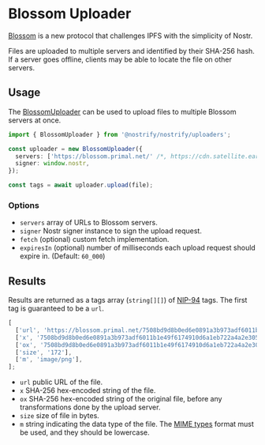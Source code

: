 # Blossom Uploader

[Blossom](https://github.com/hzrd149/blossom) is a new protocol that challenges IPFS with the simplicity of Nostr.

Files are uploaded to multiple servers and identified by their SHA-256 hash. If a server goes offline, clients may be able to locate the file on other servers.

## Usage

The [BlossomUploader](https://jsr.io/@nostrify/nostrify/doc/uploaders/~/BlossomUploader) can be used to upload files to multiple Blossom servers at once.

```ts
import { BlossomUploader } from '@nostrify/nostrify/uploaders';

const uploader = new BlossomUploader({
  servers: ['https://blossom.primal.net/' /*, https://cdn.satellite.earth */],
  signer: window.nostr,
});

const tags = await uploader.upload(file);
```

### Options

- `servers` array of URLs to Blossom servers.
- `signer` Nostr signer instance to sign the upload request.
- `fetch` (optional) custom fetch implementation.
- `expiresIn` (optional) number of milliseconds each upload request should expire in. (Default: `60_000`)

## Results

Results are returned as a tags array (`string[][]`) of [NIP-94] tags. The first tag is guaranteed to be a `url`.

```ts
[
  ['url', 'https://blossom.primal.net/7508bd9d8b0ed6e0891a3b973adf6011b1e49f6174910d6a1eb722a4a2e30539.png'],
  ['x', '7508bd9d8b0ed6e0891a3b973adf6011b1e49f6174910d6a1eb722a4a2e30539'],
  ['ox', '7508bd9d8b0ed6e0891a3b973adf6011b1e49f6174910d6a1eb722a4a2e30539'],
  ['size', '172'],
  ['m', 'image/png'],
];
```

- `url` public URL of the file.
- `x` SHA-256 hex-encoded string of the file.
- `ox` SHA-256 hex-encoded string of the original file, before any transformations done by the upload server.
- `size` size of file in bytes.
- `m` string indicating the data type of the file. The [MIME types](https://developer.mozilla.org/en-US/docs/Web/HTTP/Basics_of_HTTP/MIME_types/Common_types) format must be used, and they should be lowercase.

[NIP-94]: https://github.com/nostr-protocol/nips/blob/master/94.md
